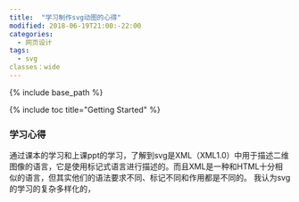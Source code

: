 ```yaml
---
title:  "学习制作svg动图的心得"
modified: 2018-06-19T21:00:-22:00
categories: 
  - 网页设计
tags:
  - svg
classes：wide
---
```


{% include base_path %}

{% include toc title="Getting Started" %}

### 学习心得

通过课本的学习和上课ppt的学习，了解到svg是XML（XML1.0）中用于描述二维图像的语言，它是使用标记式语言进行描述的。而且XML是一种和HTML十分相似的语言，但其实他们的语法要求不同、标记不同和作用都是不同的。
我认为svg的学习的复杂多样化的，
